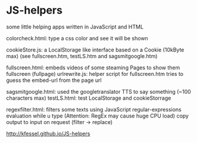 JS-helpers
==========

some little helping apps written in JavaScript and HTML

colorcheck.html: type a css color and see it will be shown

cookieStore.js: a LocalStorage like interface based on a Cookie (10kByte max) (see fullscreen.htm, testLS.htm and sagsmitgoogle.htm)

fullscreen.html: embeds videos of some steaming Pages to show them fullscreen (fullpage)
urlrewrite.js: helper script for fullscreen.htm tries to guess the embed-url from the page url

sagsmitgoogle.html: used the googletranslator TTS to say something (~100 characters max)
testLS.html: test LocalStorage and cookieStorrage

regexfilter.html: filters some texts using JavaScript regular-expressions
    evaluation while u type (Attention: RegEx may cause huge CPU load)
    copy output to input on request (filter -> replace)

http://kfessel.github.io/JS-helpers
